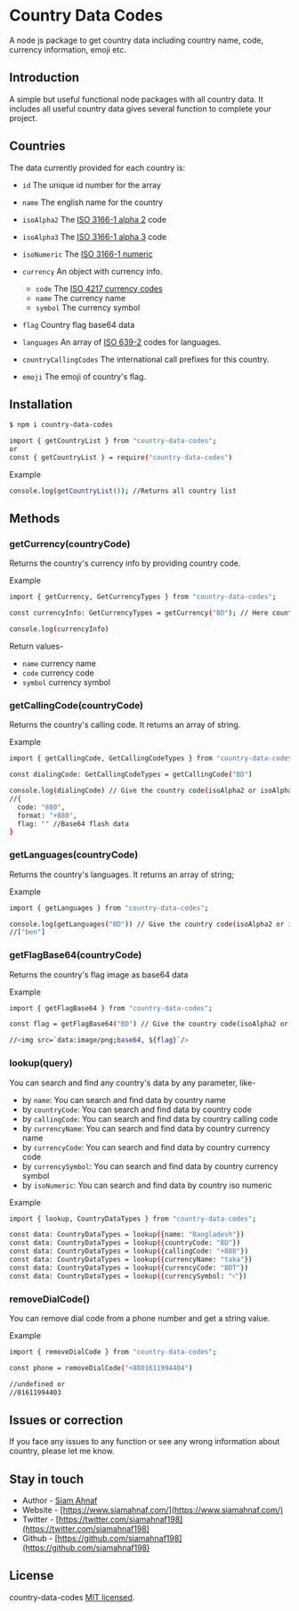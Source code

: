 Country Data Codes
==========

A node js package to get country data including country name, code, currency information, emoji etc.

## Introduction
A simple but useful functional node packages with all country data. It includes all useful country data gives several function to complete your project.

## Countries

The data currently provided for each country is:

  * `id` The unique id number for the array
  * `name` The english name for the country
  * `isoAlpha2` The [ISO 3166-1 alpha 2](http://en.wikipedia.org/wiki/ISO_3166-1_alpha-2) code
  * `isoAlpha3` The [ISO 3166-1 alpha 3](http://en.wikipedia.org/wiki/ISO_3166-1_alpha-3) code
  * `isoNumeric` The [ISO 3166-1 numeric](https://en.wikipedia.org/wiki/ISO_3166-1_numeric)
  * `currency` An object with currency info.
  
    - `code` The [ISO 4217 currency codes](http://en.wikipedia.org/wiki/ISO_4217)
    - `name` The currency name
    - `symbol` The currency symbol
    
  * `flag` Country flag base64 data
  * `languages` An array of [ISO 639-2](http://en.wikipedia.org/wiki/ISO_639-2) codes for languages.
  * `countryCallingCodes` The international call prefixes for this country.
  * `emoji` The emoji of country's flag.

## Installation

```bash
$ npm i country-data-codes
```
```bash
import { getCountryList } from "country-data-codes";
or
const { getCountryList } = require("country-data-codes")
```
Example
```bash
console.log(getCountryList()); //Returns all country list
```

## Methods
### getCurrency(countryCode)
Returns the country's currency info by providing country code.

Example
```bash
import { getCurrency, GetCurrencyTypes } from "country-data-codes";

const currencyInfo: GetCurrencyTypes = getCurrency("BD"); // Here country code can be isoAlpha2 or isoAlpha3

console.log(currencyInfo)
```
Return values-
* `name` currency name
* `code` currency code
* `symbol` currency symbol

### getCallingCode(countryCode)
Returns the country's calling code. It returns an array of string.

Example
```bash
import { getCallingCode, GetCallingCodeTypes } from "country-data-codes";

const dialingCode: GetCallingCodeTypes = getCallingCode("BD")

console.log(dialingCode) // Give the country code(isoAlpha2 or isoAlpha3)
//{
  code: "880",
  format: "+880",
  flag: "" //Base64 flash data
}
```
### getLanguages(countryCode)
Returns the country's languages. It returns an array of string;

Example
```bash
import { getLanguages } from "country-data-codes";

console.log(getLanguages("BD")) // Give the country code(isoAlpha2 or isoAlpha3)
//["ben"]
```

### getFlagBase64(countryCode)
Returns the country's flag image as base64 data

Example
```bash
import { getFlagBase64 } from "country-data-codes";

const flag = getFlagBase64("BD") // Give the country code(isoAlpha2 or isoAlpha3)

//<img src=`data:image/png;base64, ${flag}`/>
```

### lookup(query)
You can search and find any country's data by any parameter, like-
* by `name`: You can search and find data by country name
* by `countryCode`: You can search and find data by country code
* by `callingCode`: You can search and find data by country calling code
* by `currencyName`: You can search and find data by country currency name
* by `currencyCode`: You can search and find data by country currency code
* by `currencySymbol`: You can search and find data by country currency symbol
* by `isoNumeric`: You can search and find data by country iso numeric

Example
```bash
import { lookup, CountryDataTypes } from "country-data-codes";

const data: CountryDataTypes = lookup({name: "Bangladesh"})
const data: CountryDataTypes = lookup({countryCode: "BD"})
const data: CountryDataTypes = lookup({callingCode: "+880"})
const data: CountryDataTypes = lookup({currencyName: "taka"})
const data: CountryDataTypes = lookup({currencyCode: "BDT"})
const data: CountryDataTypes = lookup({currencySymbol: "৳"})
```

### removeDialCode()
You can remove dial code from a phone number and get a string value.

Example
```bash
import { removeDialCode } from "country-data-codes";

const phone = removeDialCode("+8801611994404")

//undefined or
//01611994403
```

## Issues or correction
If you face any issues to any function or see any wrong information about country, please let me know.

## Stay in touch

- Author - [Siam Ahnaf](https://www.siamahnaf.com/)
- Website - [https://www.siamahnaf.com/](https://www.siamahnaf.com/)
- Twitter - [https://twitter.com/siamahnaf198](https://twitter.com/siamahnaf198)
- Github - [https://github.com/siamahnaf198](https://github.com/siamahnaf198)

## License

country-data-codes [MIT licensed](LICENSE).